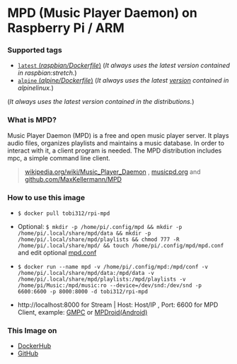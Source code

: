 # MPD (Music Player Daemon) on Raspberry Pi / ARM

### Supported tags
-	[`latest` (*raspbian/Dockerfile*)](https://github.com/Tob1asDocker/rpi-mpd/blob/master/stretch.armhf.Dockerfile) (*It always uses the latest version contained in raspbian:stretch.*)
-	[`alpine` (*alpine/Dockerfile*)](https://github.com/Tob1asDocker/rpi-mpd/blob/master/alpine.armhf.Dockerfile) (*It always uses the latest [version](https://pkgs.alpinelinux.org/package/v3.10/community/armhf/mpd) contained in alpinelinux.*)

(*It always uses the latest version contained in the distributions.*)

### What is MPD?
Music Player Daemon (MPD) is a free and open music player server. It plays audio files, organizes playlists and maintains a music database. In order to interact with it, a client program is needed. The MPD distribution includes mpc, a simple command line client.
> [wikipedia.org/wiki/Music_Player_Daemon](https://en.wikipedia.org/wiki/Music_Player_Daemon) , [musicpd.org](https://www.musicpd.org/) and [github.com/MaxKellermann/MPD](https://github.com/MaxKellermann/MPD)

### How to use this image
* ``` $ docker pull tobi312/rpi-mpd ```
* Optional: ``` $ mkdir -p /home/pi/.config/mpd && mkdir -p /home/pi/.local/share/mpd/data && mkdir -p /home/pi/.local/share/mpd/playlists && chmod 777 -R /home/pi/.local/share/mpd/ && touch /home/pi/.config/mpd/mpd.conf ``` and edit optional [mpd.conf](https://github.com/Tob1asDocker/rpi-mpd/blob/master/mpd.conf)
* ``` $ docker run --name mpd -v /home/pi/.config/mpd:/mpd/conf -v /home/pi/.local/share/mpd/data:/mpd/data -v /home/pi/.local/share/mpd/playlists:/mpd/playlists -v /home/pi/Music:/mpd/music:ro --device=/dev/snd:/dev/snd -p 6600:6600 -p 8000:8000 -d tobi312/rpi-mpd ``` 

* http://localhost:8000 for Stream | Host: Host/IP , Port: 6600 for MPD Client, example: [GMPC](https://gmpclient.org/) or [MPDroid(Android)](https://play.google.com/store/apps/details?id=com.namelessdev.mpdroid)

### This Image on
* [DockerHub](https://hub.docker.com/r/tobi312/rpi-mpd)
* [GitHub](https://github.com/Tob1asDocker/rpi-mpd)
